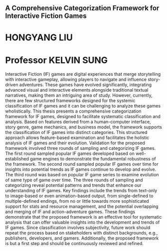 ## A Comprehensive Categorization Framework for Interactive Fiction Games
# HONGYANG LIU
# Professor KELVIN SUNG

Interactive Fiction (IF) games are digital experiences that merge storytelling with interactive gameplay, allowing players to navigate and influence story-driven adventures. These games have evolved significantly, integrating advanced visual and interactive elements alongside traditional textual narratives, making them an intriguing area of study.  However, currently, there are few structured frameworks designed for the systemic classification of IF games and it can be challenging to analyze these games wholistically.
This thesis presents a comprehensive categorization framework for IF games, designed to facilitate systematic classification and analysis. Based on features derived from a human-computer interface, story genre, game mechanics, and business model, the framework supports the classification of IF games into distinct categories. This structured approach allows feature-based examination and facilitates the holistic analysis of IF games and their evolution.
Validation for the proposed framework involved three rounds of sampling and categorizing IF games. The first round sampled popular IF games developed based on well-established game engines to demonstrate the fundamental robustness of the framework. The second round sampled popular IF games over time for insights into potential trends as IF games continue to develop and evolve. The third round was based on popular IF game series to examine evolution of same type of game over time.
The three rounds of sampling and categorizing reveal potential patterns and trends that enhance our understanding of IF games. Key findings include the trends from text-only to image-based or even animation-based output, from single-defined to multiple-defined endings, from no or little towards more sophisticated support for stats and resource management, and the potential overlapping and merging of IF and action-adventure games.
These findings demonstrate that the proposed framework is an effective tool for systematic analysis that can offer valuable insights into the development and trends of IF games. Since classification involves subjectivity, future work should repeat the process based on stakeholders with distinct backgrounds, e.g., publishers, developers, and gamers. Additionally, the proposed framework is but a first step and should be continuously reviewed and refined.

